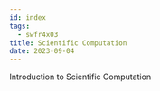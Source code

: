 ```yaml
---
id: index
tags:
  - swfr4x03
title: Scientific Computation
date: 2023-09-04
---
```


Introduction to Scientific Computation
